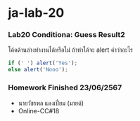 # ja-lab-20
### Lab20 Conditiona: Guess Result2
โค้ดด้านล่างทำงานได้หรือไม่ ถ้าทำได้จะ alert คำว่าอะไร

```JavaScript
if (' ') alert('Yes');
else alert('Nooo');
```

### Homework Finished 23/06/2567
- นายวัชรพล แดงเปี่ยม (มายด์)
- Online-CC#18